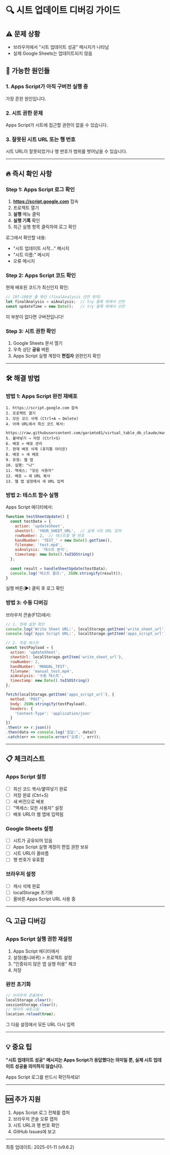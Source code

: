 # 🔍 시트 업데이트 디버깅 가이드

## ⚠️ 문제 상황
- 브라우저에서 "시트 업데이트 성공" 메시지가 나타남
- 실제 Google Sheets는 업데이트되지 않음

## 🎯 가능한 원인들

### 1. **Apps Script가 아직 구버전 실행 중**
가장 흔한 원인입니다.

### 2. **시트 권한 문제**
Apps Script가 시트에 접근할 권한이 없을 수 있습니다.

### 3. **잘못된 시트 URL 또는 행 번호**
시트 URL이 잘못되었거나 행 번호가 범위를 벗어났을 수 있습니다.

---

## 🔥 즉시 확인 사항

### Step 1: Apps Script 로그 확인

1. **https://script.google.com** 접속
2. 프로젝트 열기
3. **실행** 메뉴 클릭
4. **실행 기록** 확인
5. 최근 실행 항목 클릭하여 로그 확인

로그에서 확인할 내용:
- "시트 업데이트 시작..." 메시지
- "시트 이름:" 메시지
- 오류 메시지

### Step 2: Apps Script 코드 확인

현재 배포된 코드가 최신인지 확인:

```javascript
// 197-198번 줄 확인 (finalAnalysis 선언 위치)
let finalAnalysis = aiAnalysis;  // try 블록 밖에서 선언
const updateTime = new Date();   // try 블록 밖에서 선언
```

이 부분이 없다면 구버전입니다!

### Step 3: 시트 권한 확인

1. Google Sheets 문서 열기
2. 우측 상단 **공유** 버튼
3. Apps Script 실행 계정이 **편집자** 권한인지 확인

---

## 🛠️ 해결 방법

### 방법 1: Apps Script 완전 재배포

```
1. https://script.google.com 접속
2. 프로젝트 열기
3. 모든 코드 삭제 (Ctrl+A → Delete)
4. 아래 URL에서 최신 코드 복사:
   https://raw.githubusercontent.com/garimto81/virtual_table_db_claude/master/virtual_table_db_claude/apps_script_final.gs
5. 붙여넣기 → 저장 (Ctrl+S)
6. 배포 > 배포 관리
7. 현재 배포 삭제 (휴지통 아이콘)
8. 배포 > 새 배포
9. 유형: 웹 앱
10. 실행: "나"
11. 액세스: "모든 사용자"
12. 배포 → 새 URL 복사
13. 웹 앱 설정에서 새 URL 입력
```

### 방법 2: 테스트 함수 실행

Apps Script 에디터에서:

```javascript
function testSheetUpdate() {
  const testData = {
    action: 'updateSheet',
    sheetUrl: 'YOUR_SHEET_URL',  // 실제 시트 URL 입력
    rowNumber: 2,  // 테스트할 행 번호
    handNumber: 'TEST_' + new Date().getTime(),
    filename: 'test.mp4',
    aiAnalysis: '테스트 분석',
    timestamp: new Date().toISOString()
  };
  
  const result = handleSheetUpdate(testData);
  console.log('테스트 결과:', JSON.stringify(result));
}
```

실행 버튼(▶️) 클릭 후 로그 확인

### 방법 3: 수동 디버깅

브라우저 콘솔(F12)에서:

```javascript
// 1. 현재 설정 확인
console.log('Write Sheet URL:', localStorage.getItem('write_sheet_url'));
console.log('Apps Script URL:', localStorage.getItem('apps_script_url'));

// 2. 직접 테스트
const testPayload = {
  action: 'updateSheet',
  sheetUrl: localStorage.getItem('write_sheet_url'),
  rowNumber: 2,
  handNumber: 'MANUAL_TEST',
  filename: 'manual_test.mp4',
  aiAnalysis: '수동 테스트',
  timestamp: new Date().toISOString()
};

fetch(localStorage.getItem('apps_script_url'), {
  method: 'POST',
  body: JSON.stringify(testPayload),
  headers: {
    'Content-Type': 'application/json'
  }
})
.then(r => r.json())
.then(data => console.log('응답:', data))
.catch(err => console.error('오류:', err));
```

---

## 📋 체크리스트

### Apps Script 설정
- [ ] 최신 코드 복사/붙여넣기 완료
- [ ] 저장 완료 (Ctrl+S)
- [ ] 새 버전으로 배포
- [ ] "액세스: 모든 사용자" 설정
- [ ] 배포 URL이 웹 앱에 입력됨

### Google Sheets 설정
- [ ] 시트가 공유되어 있음
- [ ] Apps Script 실행 계정이 편집 권한 보유
- [ ] 시트 URL이 올바름
- [ ] 행 번호가 유효함

### 브라우저 설정
- [ ] 캐시 삭제 완료
- [ ] localStorage 초기화
- [ ] 올바른 Apps Script URL 사용 중

---

## 🔍 고급 디버깅

### Apps Script 실행 권한 재설정

1. Apps Script 에디터에서
2. 설정(톱니바퀴) > 프로젝트 설정
3. "인증되지 않은 앱 실행 허용" 체크
4. 저장

### 완전 초기화

```javascript
// 브라우저 콘솔에서
localStorage.clear();
sessionStorage.clear();
// 페이지 새로고침
location.reload(true);
```

그 다음 설정에서 모든 URL 다시 입력

---

## 💡 중요 팁

**"시트 업데이트 성공" 메시지는 Apps Script가 응답했다는 의미일 뿐, 실제 시트 업데이트 성공을 의미하지 않습니다.**

Apps Script 로그를 반드시 확인하세요!

---

## 🆘 추가 지원

1. Apps Script 로그 전체를 캡처
2. 브라우저 콘솔 오류 캡처
3. 시트 URL과 행 번호 확인
4. GitHub Issues에 보고

---

최종 업데이트: 2025-01-11 (v9.6.2)